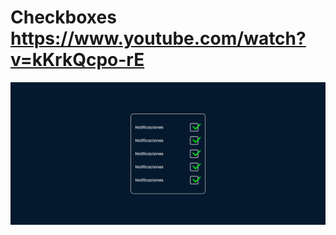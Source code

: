 # Checkboxes https://www.youtube.com/watch?v=kKrkQcpo-rE
<p align="center">
  <img src="preview.png" alt="preview del proyecto" width="600">
</p>